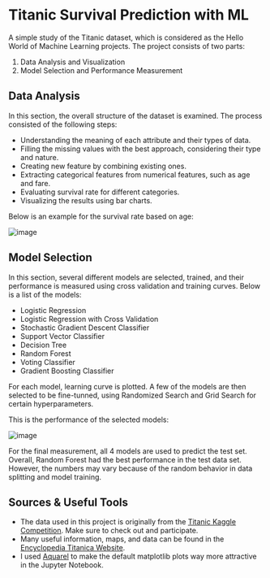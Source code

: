 # Titanic Survival Prediction with ML
A simple study of the Titanic dataset, which is considered as the Hello World of Machine Learning projects.
The project consists of two parts:

 1. Data Analysis and Visualization
 2. Model Selection and Performance Measurement

## Data Analysis
In this section, the overall structure of the dataset is examined. The process consisted of the following steps:

 - Understanding the meaning of each attribute and their types of data.
 - Filling the missing values with the best approach, considering their type and nature.
 - Creating new feature by combining existing ones.
 - Extracting categorical features from numerical features, such as age and fare.
 - Evaluating survival rate for different categories.
 - Visualizing the results using bar charts.

Below is an example for the survival rate based on age:

![image](https://github.com/user-attachments/assets/14bad31a-56a1-4f8a-ba36-2df3a4161d0c)

## Model Selection
In this section, several different models are selected, trained, and their performance is measured using cross validation and training curves.
Below is a list of the models:

 - Logistic Regression
 - Logistic Regression with Cross Validation
 - Stochastic Gradient Descent Classifier
 - Support Vector Classifier
 - Decision Tree
 - Random Forest
 - Voting Classifier
 - Gradient Boosting Classifier

For each model, learning curve is plotted. A few of the models are then selected to be fine-tunned, using Randomized Search and Grid Search for certain hyperparameters.

This is the performance of the selected models:

![image](https://github.com/user-attachments/assets/9339428b-4cd1-4f09-b51b-59739e0b162f)

For the final measurement, all 4 models are used to predict the test set. Overall, Random Forest had the best performance in the test data set. However, the numbers may vary because of the random behavior in data splitting and model training.
## Sources & Useful Tools

 - The data used in this project is originally from the [Titanic Kaggle Competition](https://www.kaggle.com/c/titanic/data). Make sure to check out and participate.
 - Many useful information, maps, and data can be found in the [Encyclopedia Titanica Website](https://www.encyclopedia-titanica.org/titanic-deckplans/d-deck.html).
 - I used [Aquarel](https://github.com/lgienapp/aquarel) to make the default matplotlib plots way more attractive in the Jupyter Notebook.
